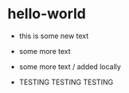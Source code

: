 # hello-world

- this is some new text

- some more text

- some more text / added locally

- TESTING TESTING TESTING
